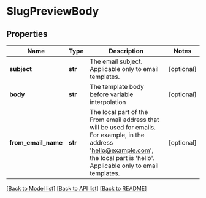 # SlugPreviewBody

## Properties
Name | Type | Description | Notes
------------ | ------------- | ------------- | -------------
**subject** | **str** | The email subject. Applicable only to email templates. | [optional] 
**body** | **str** | The template body before variable interpolation | [optional] 
**from_email_name** | **str** | The local part of the From email address that will be used for emails. For example, in the address &#x27;hello@example.com&#x27;, the local part is &#x27;hello&#x27;. Applicable only to email templates. | [optional] 

[[Back to Model list]](../README.md#documentation-for-models) [[Back to API list]](../README.md#documentation-for-api-endpoints) [[Back to README]](../README.md)

